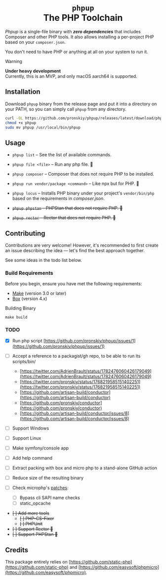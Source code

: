<h1 align="center">
    <code lang="html">phpup</code><br>The PHP Toolchain
</h1>

_Phpup_ is a single-file binary with _**zero dependencies**_ that includes Composer and other PHP tools. It also allows installing a per-project PHP based on your `composer.json`.

You don't need to have PHP or anything at all on your system to run it.

> [!WARNING]
> **Under heavy development**  
> Currently, this is an MVP, and only macOS aarch64 is supported.

## Installation

Download `phpup` binary from the release page and put it into a directory on your PATH, so you can simply call `phpup` from any directory.

```bash
curl -OL https://github.com/pronskiy/phpup/releases/latest/download/phpup
chmod +x phpup
sudo mv phpup /usr/local/bin/phpup
```

## Usage

- `phpup list` – See the list of available commands.
- `phpup file <file>` – Run any php file. 🚧
- `phpup composer` – Composer that does not require PHP to be installed.
- `phpup run vendor/package <command>` – Like npx but for PHP. 🚧
- `phpup locus` – Installs PHP binary under your project's `vendor/bin/php` based on the requirements in _composer.json_.

- ~~`phpup phpstan` – PHPStan that does not require PHP. 🚧~~
- ~~`phpup rector` – Rector that does not require PHP. 🚧~~

## Contributing

Contributions are very welcome! However, it's recommended to first create an issue describing the idea — let's find the best approach together.

See some ideas in the todo list below.

### Build Requirements

Before you begin, ensure you have met the following requirements:

- [Make](https://www.gnu.org/software/make/) (version 3.0 or later)
- [Box](https://github.com/box-project/box) (version 4.x)

Building Binary

```shell
make build
```

### TODO

- [x] Run php script [https://github.com/pronskiy/phpup/issues/1](https://github.com/pronskiy/phpup/issues/1)

- [ ] Accept a reference to a packagist/gh repo, to be able to run its scripts/bin/
  - [https://twitter.com/AdrienBrault/status/1782476060426179049](https://twitter.com/AdrienBrault/status/1782476060426179049)
  - [https://twitter.com/pronskiy/status/1768219585151402251](https://twitter.com/pronskiy/status/1768219585151402251)
  - [https://github.com/artisan-build/conductor](https://github.com/artisan-build/conductor)
  - [https://github.com/pronskiy/conductor](https://github.com/pronskiy/conductor)
  - [https://github.com/artisan-build/conductor/issues/8](https://github.com/artisan-build/conductor/issues/8)

- [ ] Support Windows
- [ ] Support Linux

- [ ] Make symfony/console app
- [ ] Add help command

- [ ] Extract packing with box and micro php to a stand-alone GitHub action
- [ ] Reduce size of the resulting binary
- [ ] Check microphp's [patches](https://github.com/easysoft/phpmicro/blob/master/patches/Readme.md):
  - [ ] Bypass cli SAPI name checks
  - [ ] static_opcache

- ~~[ ] Add more tools~~
  - ~~[ ] PHP-CS-Fixer~~
  - ~~[ ] PHPUnit~~
- ~~[ ] Support Rector 🚧~~
- ~~[ ] Support PHPStan 🚧~~

## Credits

This package entirely relies on [https://github.com/static-php](https://github.com/static-php) and [https://github.com/easysoft/phpmicro](https://github.com/easysoft/phpmicro).
